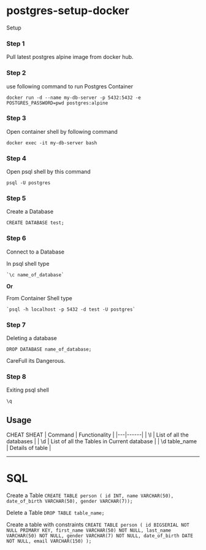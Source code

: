 # postgres-setup-docker

Setup

### Step 1
Pull latest postgres alpine image from docker hub.

### Step 2
use following command to run Postgres Container


`docker run -d --name my-db-server -p 5432:5432 -e POSTGRES_PASSWORD=pwd postgres:alpine`

### Step 3
Open container shell by following command


`docker exec -it my-db-server bash`

### Step 4
Open psql shell by this command


`psql -U postgres`

### Step 5
Create a Database


`CREATE DATABASE test;`

### Step 6
Connect to a Database


 In psql shell type


    `\c name_of_database`


**Or**


 From Container Shell type
 
 
    `psql -h localhost -p 5432 -d test -U postgres`



### Step 7
Deleting a database


`DROP DATABASE name_of_database;`


CareFull its Dangerous.



### Step 8
Exiting psql shell


`\q`




## Usage 

CHEAT SHEAT
| Command | Functionality |
|---|------|
| \l | List of all the databases |
| \d | List of all the Tables in Current database |
| \d table_name | Details of table |

---
# SQL 
Create a Table 
`CREATE TABLE person ( id INT,
                       name VARCHAR(50),
                       date_of_birth VARCHAR(50),
                       gender VARCHAR(7));` 


Delete a Table
`DROP TABLE table_name;`


Create a table with constraints
`CREATE TABLE person ( id BIGSERIAL NOT NULL PRIMARY KEY,
                       first_name VARCHAR(50) NOT NULL,
                       last_name VARCHAR(50) NOT NULL,
                       gender VARCHAR(7) NOT NULL,
                       date_of_birth DATE NOT NULL,
                       email VARCHAR(150) );`



